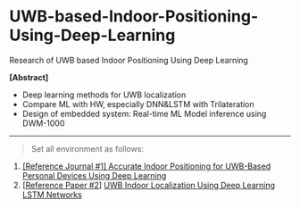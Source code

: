 # UWB-based-Indoor-Positioning-Using-Deep-Learning
Research of  UWB based Indoor Positioning Using Deep Learning

**[Abstract]**

- Deep learning methods for UWB localization
- Compare ML with HW, especially DNN&LSTM with Trilateration
- Design of embedded system: Real-time ML Model inference using DWM-1000

---

> Set all environment as follows:
> 
1. [[Reference Journal #1] Accurate Indoor Positioning for UWB-Based Personal Devices Using Deep Learning](https://ieeexplore.ieee.org/document/10054386)
2. [[Reference Paper #2](https://www.mdpi.com/2076-3417/10/18/6290)] [UWB Indoor Localization Using Deep Learning LSTM Networks](https://www.mdpi.com/2076-3417/10/18/6290)
